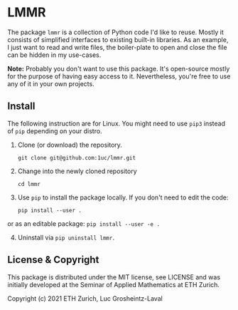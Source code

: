 # LMMR
The package `lmmr` is a collection of Python code I'd like to reuse. Mostly it
consists of simplified interfaces to existing built-in libraries. As an
example, I just want to read and write files, the boiler-plate to open and
close the file can be hidden in my use-cases.

**Note:** Probably you don't want to use this package. It's open-source mostly
for the purpose of having easy access to it. Nevertheless, you're free to use
any of it in your own projects.

## Install
The following instruction are for Linux. You might need to use `pip3` instead of
`pip` depending on your distro.

  1. Clone (or download) the repository.
      ```
      git clone git@github.com:1uc/lmmr.git
      ```

  2. Change into the newly cloned repository
      ```
      cd lmmr
      ```

  3. Use `pip` to install the package locally. If you don't need to edit
  the code:
      ```
      pip install --user .
      ```
  or as an editable package:
      ```
      pip install --user -e .
      ```

  4. Uninstall via `pip uninstall lmmr`.


## License & Copyright
This package is distributed under the MIT license, see LICENSE and was
initially developed at the Seminar of Applied Mathematics at ETH Zurich.

Copyright (c) 2021 ETH Zurich, Luc Grosheintz-Laval
